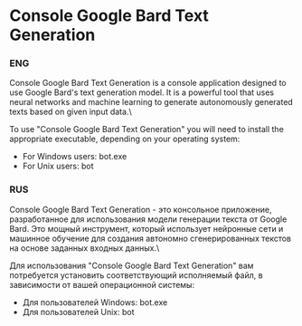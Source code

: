 # Console Google Bard Text Generation

<h3 style"text-algin:center;">ENG</h3>

Console Google Bard Text Generation is a console application designed to use Google Bard's text generation model. It is a powerful tool that uses neural networks and machine learning to generate autonomously generated texts based on given input data.\

To use "Console Google Bard Text Generation" you will need to install the appropriate executable, depending on your operating system:

- For Windows users: bot.exe
- For Unix users: bot

<h3 style"text-algin:center;">RUS</h3>

Console Google Bard Text Generation - это консольное приложение, разработанное для использования модели генерации текста от Google Bard. Это мощный инструмент, который использует нейронные сети и машинное обучение для создания автономно сгенерированных текстов на основе заданных входных данных.\

Для использования "Console Google Bard Text Generation" вам потребуется установить соответствующий исполняемый файл, в зависимости от вашей операционной системы:

 - Для пользователей Windows: bot.exe
 - Для пользователей Unix: bot
